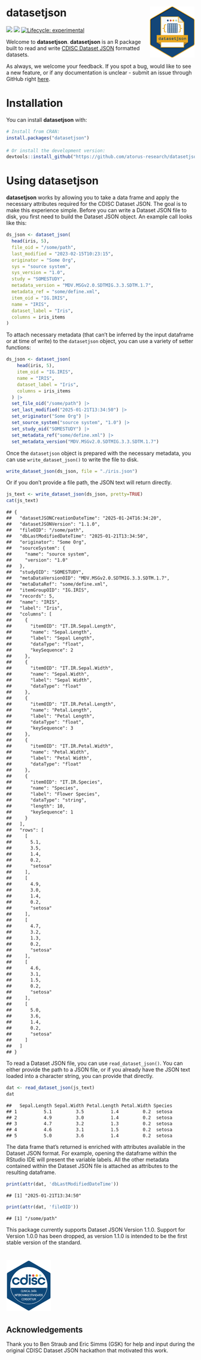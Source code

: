 
# **datasetjson** <img src="man/figures/logo.svg" align="right" alt="" width="120" />

<!-- badges: start -->

[<img src="https://img.shields.io/codecov/c/github/atorus-research/datasetjson">](https://app.codecov.io/gh/atorus-research/datasetjson)
[<img src="https://img.shields.io/badge/License-APACHE2-blue.svg">](https://github.com/atorus-research/datasetjson/blob/main/LICENSE.md)
[![Lifecycle:
experimental](https://img.shields.io/badge/lifecycle-experimental-orange.svg)](https://lifecycle.r-lib.org/articles/stages.html#experimental)
<!-- badges: end -->

Welcome to **datasetjson**. **datasetjson** is an R package built to
read and write [CDISC Dataset
JSON](https://www.cdisc.org/standards/data-exchange/dataset-json)
formatted datasets.

As always, we welcome your feedback. If you spot a bug, would like to
see a new feature, or if any documentation is unclear - submit an issue
through GitHub right
[here](https://github.com/atorus-research/datasetjson/issues).

# Installation

You can install **datasetjson** with:

``` r
# Install from CRAN:
install.packages("datasetjson")

# Or install the development version:
devtools::install_github("https://github.com/atorus-research/datasetjson.git", ref="dev")
```

# Using **datasetjson**

**datasetjson** works by allowing you to take a data frame and apply the
necessary attributes required for the CDISC Dataset JSON. The goal is to
make this experience simple. Before you can write a Dataset JSON file to
disk, you first need to build the Dataset JSON object. An example call
looks like this:

``` r
ds_json <- dataset_json(
  head(iris, 5),
  file_oid = "/some/path",
  last_modified = "2023-02-15T10:23:15",
  originator = "Some Org",
  sys = "source system",
  sys_version = "1.0",
  study = "SOMESTUDY",
  metadata_version = "MDV.MSGv2.0.SDTMIG.3.3.SDTM.1.7",
  metadata_ref = "some/define.xml",
  item_oid = "IG.IRIS",
  name = "IRIS",
  dataset_label = "Iris",
  columns = iris_items
)
```

To attach necessary metadata (that can’t be inferred by the input
dataframe or at time of write) to the `datasetjson` object, you can use
a variety of setter functions:

``` r
ds_json <- dataset_json(
    head(iris, 5),
    item_oid = "IG.IRIS",
    name = "IRIS",
    dataset_label = "Iris",
    columns = iris_items
  ) |>
  set_file_oid("/some/path") |>
  set_last_modified("2025-01-21T13:34:50") |>
  set_originator("Some Org") |>
  set_source_system("source system", "1.0") |>
  set_study_oid("SOMESTUDY") |>
  set_metadata_ref("some/define.xml") |>
  set_metadata_version("MDV.MSGv2.0.SDTMIG.3.3.SDTM.1.7")
```

Once the `datasetjson` object is prepared with the necessary metadata,
you can use `write_dataset_json()` to write the file to disk.

``` r
write_dataset_json(ds_json, file = "./iris.json")
```

Or if you don’t provide a file path, the JSON text will return directly.

``` r
js_text <- write_dataset_json(ds_json, pretty=TRUE)
cat(js_text)
```

    ## {
    ##   "datasetJSONCreationDateTime": "2025-01-24T16:34:20",
    ##   "datasetJSONVersion": "1.1.0",
    ##   "fileOID": "/some/path",
    ##   "dbLastModifiedDateTime": "2025-01-21T13:34:50",
    ##   "originator": "Some Org",
    ##   "sourceSystem": {
    ##     "name": "source system",
    ##     "version": "1.0"
    ##   },
    ##   "studyOID": "SOMESTUDY",
    ##   "metaDataVersionOID": "MDV.MSGv2.0.SDTMIG.3.3.SDTM.1.7",
    ##   "metaDataRef": "some/define.xml",
    ##   "itemGroupOID": "IG.IRIS",
    ##   "records": 5,
    ##   "name": "IRIS",
    ##   "label": "Iris",
    ##   "columns": [
    ##     {
    ##       "itemOID": "IT.IR.Sepal.Length",
    ##       "name": "Sepal.Length",
    ##       "label": "Sepal Length",
    ##       "dataType": "float",
    ##       "keySequence": 2
    ##     },
    ##     {
    ##       "itemOID": "IT.IR.Sepal.Width",
    ##       "name": "Sepal.Width",
    ##       "label": "Sepal Width",
    ##       "dataType": "float"
    ##     },
    ##     {
    ##       "itemOID": "IT.IR.Petal.Length",
    ##       "name": "Petal.Length",
    ##       "label": "Petal Length",
    ##       "dataType": "float",
    ##       "keySequence": 3
    ##     },
    ##     {
    ##       "itemOID": "IT.IR.Petal.Width",
    ##       "name": "Petal.Width",
    ##       "label": "Petal Width",
    ##       "dataType": "float"
    ##     },
    ##     {
    ##       "itemOID": "IT.IR.Species",
    ##       "name": "Species",
    ##       "label": "Flower Species",
    ##       "dataType": "string",
    ##       "length": 10,
    ##       "keySequence": 1
    ##     }
    ##   ],
    ##   "rows": [
    ##     [
    ##       5.1,
    ##       3.5,
    ##       1.4,
    ##       0.2,
    ##       "setosa"
    ##     ],
    ##     [
    ##       4.9,
    ##       3.0,
    ##       1.4,
    ##       0.2,
    ##       "setosa"
    ##     ],
    ##     [
    ##       4.7,
    ##       3.2,
    ##       1.3,
    ##       0.2,
    ##       "setosa"
    ##     ],
    ##     [
    ##       4.6,
    ##       3.1,
    ##       1.5,
    ##       0.2,
    ##       "setosa"
    ##     ],
    ##     [
    ##       5.0,
    ##       3.6,
    ##       1.4,
    ##       0.2,
    ##       "setosa"
    ##     ]
    ##   ]
    ## }

To read a Dataset JSON file, you can use `read_dataset_json()`. You can
either provide the path to a JSON file, or if you already have the JSON
text loaded into a character string, you can provide that directly.

``` r
dat <- read_dataset_json(js_text)
dat
```

    ##   Sepal.Length Sepal.Width Petal.Length Petal.Width Species
    ## 1          5.1         3.5          1.4         0.2  setosa
    ## 2          4.9         3.0          1.4         0.2  setosa
    ## 3          4.7         3.2          1.3         0.2  setosa
    ## 4          4.6         3.1          1.5         0.2  setosa
    ## 5          5.0         3.6          1.4         0.2  setosa

The data frame that’s returned is enriched with attributes available in
the Dataset JSON format. For example, opening the dataframe within the
RStudio IDE will present the variable labels. All the other metadata
contained within the Dataset JSON file is attached as attributes to the
resulting dataframe.

``` r
print(attr(dat, 'dbLastModifiedDateTime'))
```

    ## [1] "2025-01-21T13:34:50"

``` r
print(attr(dat, 'fileOID'))
```

    ## [1] "/some/path"

This package currently supports Dataset JSON Version 1.1.0. Support for
Version 1.0.0 has been dropped, as version 1.1.0 is intended to be the
first stable version of the standard.

# [<img src="man/figures/cdisc.png" alt="" width="120" />](https://www.cdisc.org/)

## Acknowledgements

Thank you to Ben Straub and Eric Simms (GSK) for help and input during
the original CDISC Dataset JSON hackathon that motivated this work.
